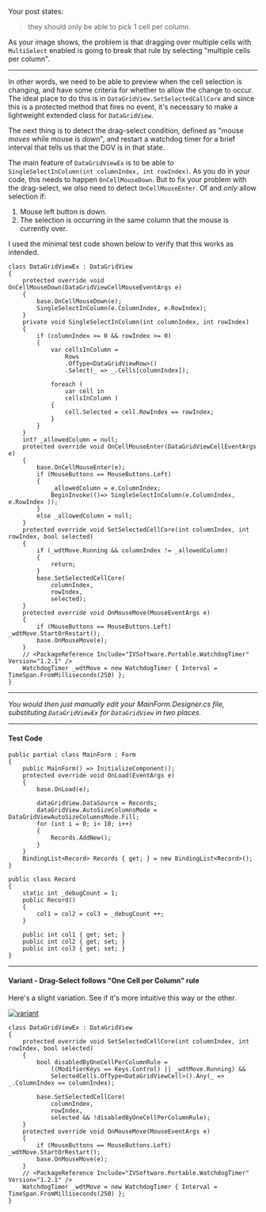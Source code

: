 Your post states:

> they should only be able to pick 1 cell per column.

As your image shows, the problem is that dragging over multiple cells with `MultiSelect` enabled is going to break that rule by selecting "multiple cells per column".
___

In other words, we need to be able to preview when the cell selection is changing, and have some criteria for whether to allow the change to occur. The ideal place to do this is in `DataGridView.SetSelectedCallCore` and since this is a protected method that fires no event, it's necessary to make a lightweight extended class for `DataGridView`.

The next thing is to detect the drag-select condition, defined as "mouse _moves_ while mouse is _down_", and restart a watchdog timer for a brief interval that tells us that the DGV is in that state.

The main feature of `DataGridViewEx` is to be able to `SingleSelectInColumn(int columnIndex, int rowIndex)`. As you do in your code, this needs to happen `OnCellMouseDown`. But to fix your problem with the drag-select, we _also_ need to detect `OnCellMouseEnter`. Of and _only_ allow selection if:

1. Mouse left button is down.
2. The selection is occurring in the same column that the mouse is currently over. 


I used the minimal test code shown below to verify that this works as intended.

```
class DataGridViewEx : DataGridView
{
    protected override void OnCellMouseDown(DataGridViewCellMouseEventArgs e)
    {
        base.OnCellMouseDown(e);
        SingleSelectInColumn(e.ColumnIndex, e.RowIndex);
    }
    private void SingleSelectInColumn(int columnIndex, int rowIndex)
    {
        if (columnIndex >= 0 && rowIndex >= 0)
        {
            var cellsInColumn = 
                Rows
                .OfType<DataGridViewRow>()
                .Select(_ => _.Cells[columnIndex]); 

            foreach (
                var cell in
                cellsInColumn )
            {
                cell.Selected = cell.RowIndex == rowIndex;
            }
        }
    }
    int? _allowedColumn = null;
    protected override void OnCellMouseEnter(DataGridViewCellEventArgs e)
    {
        base.OnCellMouseEnter(e);
        if (MouseButtons == MouseButtons.Left)
        {
            _allowedColumn = e.ColumnIndex;
            BeginInvoke(()=> SingleSelectInColumn(e.ColumnIndex, e.RowIndex ));
        }
        else _allowedColumn = null;
    }
    protected override void SetSelectedCellCore(int columnIndex, int rowIndex, bool selected)
    {
        if (_wdtMove.Running && columnIndex != _allowedColumn)
        {
            return;
        }
        base.SetSelectedCellCore(
            columnIndex,
            rowIndex,
            selected);
    }
    protected override void OnMouseMove(MouseEventArgs e)
    {
        if (MouseButtons == MouseButtons.Left) _wdtMove.StartOrRestart();
        base.OnMouseMove(e);
    }
    // <PackageReference Include="IVSoftware.Portable.WatchdogTimer" Version="1.2.1" />
    WatchdogTimer _wdtMove = new WatchdogTimer { Interval = TimeSpan.FromMilliseconds(250) };
}
```

___

_You would then just manually edit your MainForm.Designer.cs file, substituting `DataGridViewEx` for `DataGridView` in two places._
___

#### Test Code

```
public partial class MainForm : Form
{
    public MainForm() => InitializeComponent();
    protected override void OnLoad(EventArgs e)
    {
        base.OnLoad(e);
            
        dataGridView.DataSource = Records;
        dataGridView.AutoSizeColumnsMode = DataGridViewAutoSizeColumnsMode.Fill;
        for (int i = 0; i< 10; i++)
        {
            Records.AddNew();
        }
    }
    BindingList<Record> Records { get; } = new BindingList<Record>();
}
    
public class Record
{
    static int _debugCount = 1;
    public Record()
    {
        col1 = col2 = col3 = _debugCount ++;
    }

    public int col1 { get; set; }
    public int col2 { get; set; }
    public int col3 { get; set; }
}
```

___

#### Variant - Drag-Select follows "One Cell per Column" rule

Here's a slight variation. See if it's more intuitive this way or the other.

[![variant][1]][1]

```
class DataGridViewEx : DataGridView
{
    protected override void SetSelectedCellCore(int columnIndex, int rowIndex, bool selected)
    {
        bool disabledByOneCellPerColumnRule =
            ((ModifierKeys == Keys.Control) || _wdtMove.Running) &&
            SelectedCells.OfType<DataGridViewCell>().Any(_ => _.ColumnIndex == columnIndex);

        base.SetSelectedCellCore(
            columnIndex,
            rowIndex,
            selected && !disabledByOneCellPerColumnRule);
    }
    protected override void OnMouseMove(MouseEventArgs e)
    {
        if (MouseButtons == MouseButtons.Left) _wdtMove.StartOrRestart();
        base.OnMouseMove(e);
    }
    // <PackageReference Include="IVSoftware.Portable.WatchdogTimer" Version="1.2.1" />
    WatchdogTimer _wdtMove = new WatchdogTimer { Interval = TimeSpan.FromMilliseconds(250) };
}
```


  [1]: https://i.sstatic.net/7ABRz2qe.png
